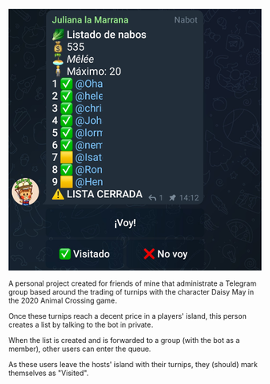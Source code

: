 ![Turnip listing Telegram message](/content/projects/juliana.jpg)

A personal project created for friends of mine that administrate a Telegram group based around the trading of turnips with the character Daisy May in the 2020 Animal Crossing game.

Once these turnips reach a decent price in a players' island, this person creates a list by talking to the bot in private.

When the list is created and is forwarded to a group (with the bot as a member), other users can enter the queue.

As these users leave the hosts' island with their turnips, they (should) mark themselves as "Visited".
